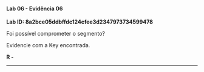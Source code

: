 
#### Lab 06 - Evidência 06

**Lab ID:  8a2bce05ddbffdc124cfee3d2347973734599478**


Foi possível comprometer o segmento?  
  
Evidencie com a Key encontrada.

**R -**

---
